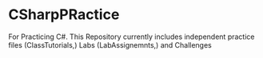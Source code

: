 # CSharpPRactice
For Practicing C#.  This Repository currently includes independent practice files (ClassTutorials,) Labs (LabAssignemnts,) and Challenges
